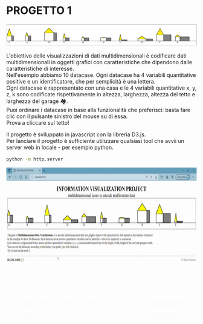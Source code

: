 # PROGETTO 1
<div align="center">
  <img src="https://github.com/mariocuomo/InfoVis/blob/main/progetto1/imgs/casette.png">
</div>

L'obiettivo delle visualizzazioni di dati multidimensionali è codificare dati multidimensionali in oggetti grafici con caratteristiche che dipendono dalle caratteristiche di interesse.<br>
Nell'esempio abbiamo 10 datacase. Ogni datacase ha 4 variabili quantitative positive e un identificatore, che per semplicità è una lettera.<br>
Ogni datacase è rappresentato con una casa e le 4 variabili quantitative x, y, z, k sono codificate rispettivamente in altezza, larghezza, altezza del tetto e larghezza del garage :houses:.<br>
Puoi ordinare i datacase in base alla funzionalità che preferisci: basta fare clic con il pulsante sinistro del mouse su di essa.<br>
Prova a cliccare sul tetto!<br>

Il progetto è sviluppato in javascript con la libreria D3.js.<br>
Per lanciare il progetto è sufficiente utilizzare qualsiasi tool che avvii un server web in locale - per esempio python.

``` Bash
python -m http.server
```

<div align="center">
  <img src="https://github.com/mariocuomo/InfoVis/blob/main/progetto1/imgs/casette-in-movimento.gif" width="725" height="400" />
</div>
